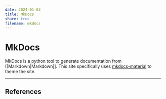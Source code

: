 ```yaml
---
date: 2024-01-03
title: MkDocs
share: true
filename: mkdocs
---
```


# MkDocs
MkDocs is a python tool to generate documentation from [[Markdown|Markdown]]. This site specifically uses [mkdocs-material](https://squidfunk.github.io/mkdocs-material/) to theme the site.

----
## References